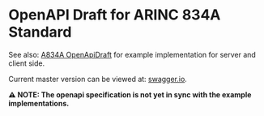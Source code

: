 # OpenAPI Draft for ARINC 834A Standard
See also: [A834A OpenApiDraft](https://github.com/lufthansa-group-flight-operations/arinc-834a-apidraft) for example implementation for server and client side.


 Current master version can be viewed at: [swagger.io](https://petstore.swagger.io/?url=https://raw.githubusercontent.com/lufthansa-group-flight-operations/arinc-834a-openapidraft/master/a834a_openapi.yaml).

 
 **:warning: NOTE: The openapi specification is not yet in sync with the example implementations.**
